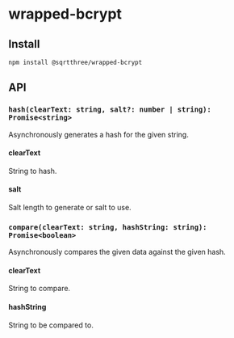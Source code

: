 # wrapped-bcrypt

## Install

```bash
npm install @sqrtthree/wrapped-bcrypt
```

## API

### `hash(clearText: string, salt?: number | string): Promise<string>`

Asynchronously generates a hash for the given string.

#### clearText

String to hash.

#### salt

Salt length to generate or salt to use.

### `compare(clearText: string, hashString: string): Promise<boolean>`

Asynchronously compares the given data against the given hash.

#### clearText

String to compare.

#### hashString

String to be compared to.
